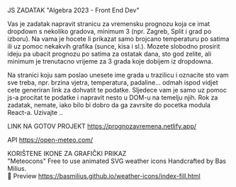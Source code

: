 JS ZADATAK "Algebra 2023 - Front End Dev"

Vas je zadatak napravit stranicu za vremensku prognozu koja ce imat dropdown s nekoliko gradova, minimum 3 (npr. Zagreb, Split i grad po izboru). Na vama je hocete li prikazat samo brojcano temperaturu po satima ili uz pomoc nekakvih grafika (sunce, kisa i sl.). Mozete slobodno prosirit ideju pa ubacit prognozu po satima za ostatak dana, sto god zelite, ali minimum je trenutacno vrijeme za 3 grada koje dobijem iz dropdowna.

Na stranici koju sam poslao unesete ime grada u trazilicu i oznacite sto vam sve treba, npr. brzina vjetra, temperatura, padaline... odmah ispod vidjet cete generiran link za dohvatit te podatke. Sljedece vam je samo uz pomoc js-a procitat te podatke i napravit nesto u DOM-u na temelju njih. Rok za zadatak, nemate, iako bilo bi dobro da ga zavrsite do pocetka modula React-a. Uzivajte ..

LINK NA GOTOV PROJEKT  https://prognozavremena.netlify.app/

API  https://open-meteo.com/

KORIŠTENE IKONE ZA GRAFIČKI PRIKAZ  
"Meteocons" Free to use animated SVG weather icons  Handcrafted by Bas Milius.  
👀 Preview https://basmilius.github.io/weather-icons/index-fill.html
